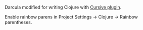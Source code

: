 Darcula modified for writing Clojure with [Cursive plugin](http://cursiveclojure.com).

Enable rainbow parens in Project Settings → Clojure → Rainbow parentheses.
